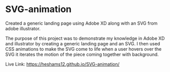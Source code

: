 # SVG-animation
Created a generic landing page using Adobe XD along with an SVG from adobe illustrator.

The purpose of this project was to demonstrate my knowledge in Adobe XD and illustrator by creating a generic landing page and an SVG.
I then used CSS animations to make the SVG come to life when a user hovers over the SVG it iterates the motion of the piece coming together with background.

Live Link: https://heshams12.github.io/SVG-animation/
